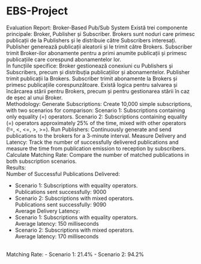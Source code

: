 # EBS-Project
Evaluation Report: Broker-Based Pub/Sub System
Există trei componente principale: Broker, Publisher și Subscriber.
Brokers sunt noduri care primesc publicații de la Publishers și le distribuie către Subscribers interesați.
Publisher generează publicații aleatorii și le trimit către Brokers.
Subscriber trimit Broker-ilor abonamente pentru a primi anumite publicații și primesc publicațiile care corespund abonamentelor lor.
<br />
În funcțiile specifice:
Broker gestionează conexiuni cu Publishers și Subscribers, precum și distribuția publicațiilor și abonamentelor.
Publisher trimit publicații la Brokers.
Subscriber trimit abonamente la Brokers și primesc publicațiile corespunzătoare.
Există logica pentru salvarea și încărcarea stării pentru Brokers, precum și pentru gestionarea stării în caz de eșec al unui Broker.
<br />
Methodology:
Generate Subscriptions: Create 10,000 simple subscriptions, with two scenarios for comparison:
Scenario 1: Subscriptions containing only equality (=) operators.
Scenario 2: Subscriptions containing equality (=) operators approximately 25% of the time, mixed with other operators (!=, <, <=, >, >=).
Run Publishers: Continuously generate and send publications to the brokers for a 3-minute interval.
Measure Delivery and Latency: Track the number of successfully delivered publications and measure the time from publication emission to reception by subscribers.
Calculate Matching Rate: Compare the number of matched publications in both subscription scenarios.<br />
Results:<br />
Number of Successful Publications Delivered:<br />
- Scenario 1: Subscriptions with equality operators.<br />
Publications sent successfully: 9000<br />
- Scenario 2: Subscriptions with mixed operators.<br />
Publications sent successfully: 9090<br />
Average Delivery Latency:<br />
- Scenario 1: Subscriptions with equality operators.<br />
Average latency: 150 milliseconds<br />
- Scenario 2: Subscriptions with mixed operators.<br />
Average latency: 170 milliseconds
<br />
Matching Rate:
- Scenario 1: 21.4%
- Scenario 2: 94.2%

